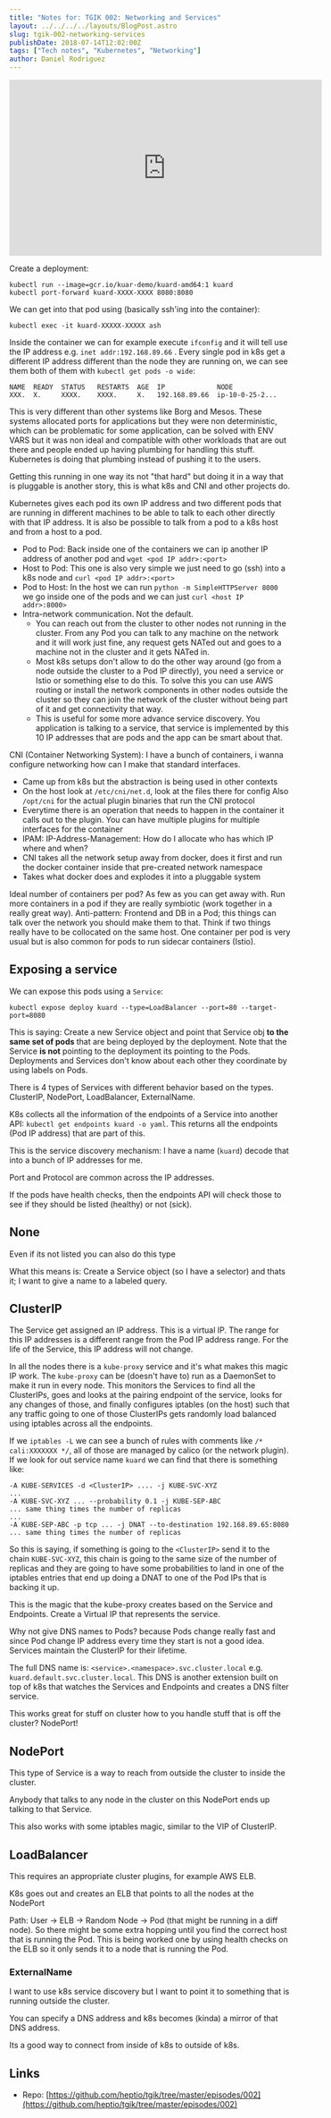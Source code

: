 ```yaml
---
title: "Notes for: TGIK 002: Networking and Services"
layout: ../../../../layouts/BlogPost.astro
slug: tgik-002-networking-services
publishDate: 2018-07-14T12:02:00Z
tags: ["Tech notes", "Kubernetes", "Networking"]
author: Daniel Rodriguez
---
```


<iframe width="560" height="315" src="https://www.youtube.com/embed/PlnvxqKR28A" title="YouTube video player" frameborder="0" allow="accelerometer; autoplay; clipboard-write; encrypted-media; gyroscope; picture-in-picture" allowfullscreen></iframe>

Create a deployment:

```
kubectl run --image=gcr.io/kuar-demo/kuard-amd64:1 kuard
kubectl port-forward kuard-XXXX-XXXX 8080:8080
```

We can get into that pod using (basically ssh'ing into the container):

```
kubectl exec -it kuard-XXXXX-XXXXX ash
```

Inside the container we can for example execute `ifconfig` and it will tell use the IP address e.g. `inet addr:192.168.89.66` . Every single pod in k8s get a different IP address different than the node they are running on, we can see them both of them with `kubectl get pods -o wide`:

```
NAME  READY  STATUS   RESTARTS  AGE  IP             NODE
XXX.  X.     XXXX.    XXXX.     X.   192.168.89.66  ip-10-0-25-2...
```

This is very different than other systems like Borg and Mesos. These systems allocated ports for applications but they were non deterministic, which can be problematic for some application, can be solved with ENV VARS but it was non ideal and compatible with other workloads that are out there and people ended up having plumbing for handling this stuff. Kubernetes is doing that plumbing instead of pushing it to the users.

Getting this running in one way its not "that hard" but doing it in a way that is pluggable is another story, this is what k8s and CNI and other projects do.

Kubernetes gives each pod its own IP address and two different pods that are running in different machines to be able to talk to each other directly with that IP address. It is also be possible to talk from a pod to a k8s host and from a host to a pod.

- Pod to Pod: Back inside one of the containers we can ip another IP address of another pod and `wget <pod IP addr>:<port>`
- Host to Pod: This one is also very simple we just need to go (ssh) into a k8s node and `curl <pod IP addr>:<port>`
- Pod to Host: In the host we can run `python -m SimpleHTTPServer 8000` we go inside one of the pods and we can just `curl <host IP addr>:8000>`
- Intra-network communication. Not the default.
	- You can reach out from the cluster to other nodes not running in the cluster. From any Pod you can talk to any machine on the network and it will work just fine, any request gets NATed out and goes to a machine not in the cluster and it gets NATed in.
	- Most k8s setups don't allow to do the other way around (go from a node outside the cluster to a Pod IP directly), you need a service or Istio or something else to do this. To solve this you can use AWS routing or install the network components in other nodes outside the cluster so they can join the network of the cluster without being part of it and get connectivity that way.
	- This is useful for some more advance service discovery. You application is talking to a service, that service is implemented by this 10 IP addresses that are pods and the app can be smart about that.

CNI (Container Networking System): I have a bunch of containers, i wanna configure networking how can I make that standard interfaces.

- Came up from k8s but the abstraction is being used in other contexts
- On the host look at `/etc/cni/net.d`, look at the files there for config Also `/opt/cni` for the actual plugin binaries that run the CNI protocol
- Everytime there is an operation that needs to happen in the container it calls out to the plugin. You can have multiple plugins for multiple interfaces for the container
- IPAM: IP-Address-Management: How do I allocate who has which IP where and when?
- CNI takes all the network setup away from docker, does it first and run the docker container inside that pre-created network namespace
- Takes what docker does and explodes it into a pluggable system

Ideal number of containers per pod? As few as you can get away with. Run more containers in a pod if they are really symbiotic (work together in a really great way). Anti-pattern: Frontend and DB in a Pod; this things can talk over the network you should make them to that. Think if two things really have to be collocated on the same host. One container per pod is very usual but is also common for pods to run sidecar containers (Istio).

## Exposing a service

We can expose this pods using a `Service`:

```
kubectl expose deploy kuard --type=LoadBalancer --port=80 --target-port=8080
```

This is saying: Create a new Service object and point that Service obj **to the same set of pods** that are being deployed by the deployment. Note that the Service **is not** pointing to the deployment its pointing to the Pods. Deployments and Services don't know about each other they coordinate by using labels on Pods.

There is 4 types of Services with different behavior based on the types. ClusterIP, NodePort, LoadBalancer, ExternalName.

K8s collects all the information of the endpoints of a Service into another API: `kubectl get endpoints kuard -o yaml`. This returns all the endpoints (Pod IP address) that are part of this.

This is the service discovery mechanism: I have a name (`kuard`) decode that into a bunch of IP addresses for me.

Port and Protocol are common across the IP addresses.

If the pods have health checks, then the endpoints API will check those to see if they should be listed (healthy) or not (sick).

## None

Even if its not listed you can also do this type

What this means is: Create a Service object (so I have a selector) and thats it; I want to give a name to a labeled query.

## ClusterIP

The Service get assigned an IP address. This is a virtual IP. The range for this IP addresses is a different range from the Pod IP address range. For the life of the Service, this IP address will not change.

In all the nodes there is a `kube-proxy` service and it's what makes this magic IP work. The `kube-proxy` can be (doesn't have to) run as a DaemonSet to make it run in every node. This monitors the Services to find all the ClusterIPs, goes and looks at the pairing endpoint of the service, looks for any changes of those, and finally configures iptables (on the host) such that any traffic going to one of those ClusterIPs gets randomly load balanced using iptables across all the endpoints.

If we `iptables -L` we can see a bunch of rules with comments like `/* cali:XXXXXXX */`, all of those are managed by calico (or the network plugin). If we look for out service name `kuard` we can find that there is something like:

```
-A KUBE-SERVICES -d <ClusterIP> .... -j KUBE-SVC-XYZ
...
-A KUBE-SVC-XYZ ... --probability 0.1 -j KUBE-SEP-ABC
... same thing times the number of replicas
...
-A KUBE-SEP-ABC -p tcp ... -j DNAT --to-destination 192.168.89.65:8080
... same thing times the number of replicas
```

So this is saying, if something is going to the `<ClusterIP>` send it to the chain `KUBE-SVC-XYZ`, this chain is going to the same size of the number of replicas and they are going to have some probabilities to land in one of the iptables entries that end up doing a DNAT to one of the Pod IPs that is backing it up.

This is the magic that the kube-proxy creates based on the Service and Endpoints. Create a Virtual IP that represents the service.

Why not give DNS names to Pods? because Pods change really fast and since Pod change IP address every time they start is not a good idea. Services maintain the ClusterIP for their lifetime.

The full DNS name is: `<service>.<namespace>.svc.cluster.local`  e.g. `kuard.default.svc.cluster.local`. This DNS is another extension built on top of  k8s that watches the Services and Endpoints and creates a DNS filter service.

This works great for stuff on cluster how to you handle stuff that is off the cluster? NodePort!

## NodePort

This type of Service is a way to reach from outside the cluster to inside the cluster.

Anybody that talks to any node in the cluster on this NodePort ends up talking to that Service.

This also works with some iptables magic, similar to the VIP of ClusterIP.

## LoadBalancer

This requires an appropriate cluster plugins, for example AWS ELB.

K8s goes out and creates an ELB that points to all the nodes at the NodePort

Path: User -\> ELB -\> Random Node -\> Pod (that might be running in a diff node). So there might be some extra hopping until you find the correct host that is running the Pod. This is being worked one by using health checks on the ELB so it only sends it to a node that is running the Pod.

### ExternalName

I want to use k8s service discovery but I want to point it to something that is running outside the cluster.

You can specify a DNS address and k8s becomes (kinda) a mirror of that DNS address.

Its a good way to connect from inside of k8s to outside of k8s.

## Links

- Repo: [https://github.com/heptio/tgik/tree/master/episodes/002](https://github.com/heptio/tgik/tree/master/episodes/002)
